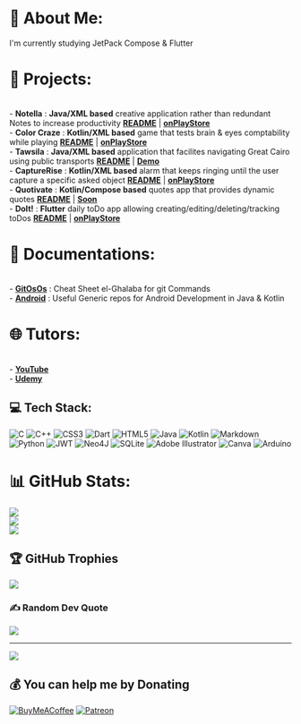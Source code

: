 # 💫 About Me:
I'm currently studying JetPack Compose & Flutter
# 📱 Projects:
<br> - **Notella** : **Java/XML based** creative application rather than redundant Notes to increase productivity [**README**](https://github.com/mossssama/Notella) | [**onPlayStore**](https://play.google.com/store/apps/details?id=com.mOssssama.notesapp)
<br> - **Color Craze** : **Kotlin/XML based** game that tests brain & eyes comptability while playing [**README**](https://github.com/mossssama/ColorGame) | [**onPlayStore**](https://play.google.com/store/apps/details?id=com.newOs.colorCraze)
<br> - **Tawsila** : **Java/XML based** application that facilites navigating Great Cairo using public transports [**README**](https://github.com/HaidyGamal/GP-AndroidApp) | [**Demo**](https://www.youtube.com/watch?v=ogHvqx3w7lY)
<br> - **CaptureRise** : **Kotlin/XML based** alarm that keeps ringing until the user capture a specific asked object [**README**](https://github.com/mossssama/CaptureRise) | [**onPlayStore**](https://play.google.com/store/apps/details?id=com.newOs.captureRise)
<br> - **Quotivate** : **Kotlin/Compose based** quotes app that provides dynamic quotes [**README**](https://github.com/mossssama/Quotivate) | [**Soon**](https://play.google.com/store/apps/details?id=com.newOs.quotivate)
<br> - **DoIt!** : **Flutter** daily toDo app allowing creating/editing/deleting/tracking toDos [**README**](https://github.com/mossssama/DoIt) | [**onPlayStore**](https://play.google.com/store/apps/details?id=com.newOs.doIt)
# 📖 Documentations:
<br> - **[GitOsOs](https://github.com/mossssama/GitOsOs)** : Cheat Sheet el-Ghalaba for git Commands
<br> - **[Android](https://github.com/mossssama/AndroidJavaClasses)** : Useful Generic repos for Android Development in Java & Kotlin

# 🌐 Tutors:
  <br> - [**YouTube**](https://youtube.com/c/@mossssama)
  <br> - [**Udemy**](https://www.udemy.com/user/mohammad-osama-saleh-ahmad/) 


## 💻 Tech Stack:
![C](https://img.shields.io/badge/c-%2300599C.svg?style=plastic&logo=c&logoColor=white) ![C++](https://img.shields.io/badge/c++-%2300599C.svg?style=plastic&logo=c%2B%2B&logoColor=white) ![CSS3](https://img.shields.io/badge/css3-%231572B6.svg?style=plastic&logo=css3&logoColor=white) ![Dart](https://img.shields.io/badge/dart-%230175C2.svg?style=plastic&logo=dart&logoColor=white) ![HTML5](https://img.shields.io/badge/html5-%23E34F26.svg?style=plastic&logo=html5&logoColor=white) ![Java](https://img.shields.io/badge/java-%23ED8B00.svg?style=plastic&logo=java&logoColor=white) ![Kotlin](https://img.shields.io/badge/kotlin-%230095D5.svg?style=plastic&logo=kotlin&logoColor=white) ![Markdown](https://img.shields.io/badge/markdown-%23000000.svg?style=plastic&logo=markdown&logoColor=white) ![Python](https://img.shields.io/badge/python-3670A0?style=plastic&logo=python&logoColor=ffdd54) ![JWT](https://img.shields.io/badge/JWT-black?style=plastic&logo=JSON%20web%20tokens) 	![Neo4J](https://img.shields.io/badge/Neo4j-008CC1?style=plastic&logo=neo4j&logoColor=white) ![SQLite](https://img.shields.io/badge/sqlite-%2307405e.svg?style=plastic&logo=sqlite&logoColor=white) ![Adobe Illustrator](https://img.shields.io/badge/adobeillustrator-%23FF9A00.svg?style=plastic&logo=adobeillustrator&logoColor=white) ![Canva](https://img.shields.io/badge/Canva-%2300C4CC.svg?style=plastic&logo=Canva&logoColor=white) ![Arduino](https://img.shields.io/badge/-Arduino-00979D?style=plastic&logo=Arduino&logoColor=white)
# 📊 GitHub Stats:
![](https://github-readme-stats.vercel.app/api?username=mossssama&theme=bear&hide_border=false&include_all_commits=true&count_private=false)<br/>
![](https://github-readme-streak-stats.herokuapp.com/?user=mossssama&theme=bear&hide_border=false)<br/>
![](https://github-readme-stats.vercel.app/api/top-langs/?username=mossssama&theme=bear&hide_border=false&include_all_commits=true&count_private=false&layout=compact)

## 🏆 GitHub Trophies
![](https://github-profile-trophy.vercel.app/?username=mossssama&theme=radical&no-frame=false&no-bg=false&margin-w=4)

### ✍️ Random Dev Quote
![](https://quotes-github-readme.vercel.app/api?type=horizontal&theme=gruvbox)

---
[![](https://visitcount.itsvg.in/api?id=mossssama&icon=2&color=0)](https://visitcount.itsvg.in)

  ## 💰 You can help me by Donating
  [![BuyMeACoffee](https://img.shields.io/badge/Buy%20Me%20a%20Coffee-ffdd00?style=for-the-badge&logo=buy-me-a-coffee&logoColor=black)](https://buymeacoffee.com/mossssama) [![Patreon](https://img.shields.io/badge/Patreon-F96854?style=for-the-badge&logo=patreon&logoColor=white)](https://patreon.com/torabelmath) 

  
<!-- Proudly created with GPRM ( https://gprm.itsvg.in ) -->
